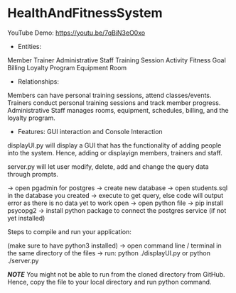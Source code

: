 # HealthAndFitnessSystem

YouTube Demo: https://youtu.be/7qBiN3eO0xo

- Entities:

Member
Trainer
Administrative Staff
Training Session
Activity
Fitness Goal
Billing
Loyalty Program
Equipment
Room


- Relationships:

Members can have personal training sessions, attend classes/events.
Trainers conduct personal training sessions and track member progress.
Administrative Staff manages rooms, equipment, schedules, billing, and the loyalty program.


- Features: GUI interaction and Console Interaction

displayUI.py will display a GUI that has the functionality of adding people into the system. Hence, adding or displayign members, trainers and staff.

server.py will let user modify, delete, add and change the query data through prompts.

-> open pgadmin for postgres
-> create new database
-> open students.sql in the database you created
-> execute to get query, else code will output error as there is no data yet to work open
-> open python file
-> pip install psycopg2 -> install python package to connect the postgres service (if not yet installed)


Steps to compile and run your application: 

(make sure to have python3 installed)
-> open command line / terminal in the same directory of the files
-> run: python ./displayUI.py or python ./server.py

***NOTE*** You might not be able to run from the cloned directory from GitHub. Hence, copy the file to your local directory and run python command.